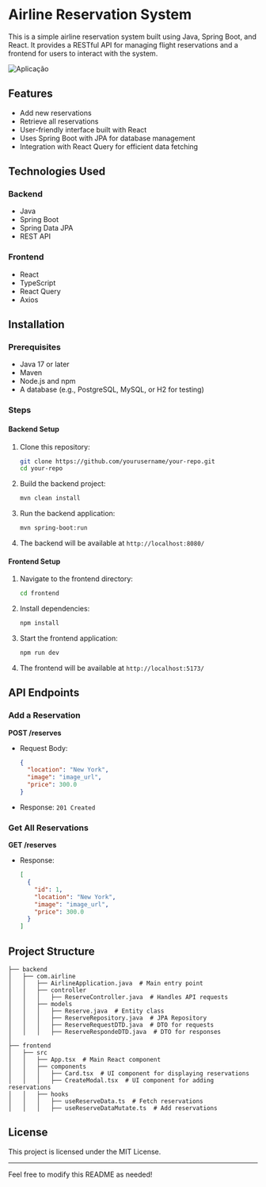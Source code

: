 # Airline Reservation System

This is a simple airline reservation system built using Java, Spring Boot, and React. It provides a RESTful API for managing flight reservations and a frontend for users to interact with the system.

![Aplicação](https://github.com/user-attachments/assets/3741301e-d781-4cae-abb7-a75b2dbc8f05)

## Features
- Add new reservations
- Retrieve all reservations
- User-friendly interface built with React
- Uses Spring Boot with JPA for database management
- Integration with React Query for efficient data fetching

## Technologies Used
### Backend
- Java
- Spring Boot
- Spring Data JPA
- REST API

### Frontend
- React
- TypeScript
- React Query
- Axios

## Installation

### Prerequisites
- Java 17 or later
- Maven
- Node.js and npm
- A database (e.g., PostgreSQL, MySQL, or H2 for testing)

### Steps
#### Backend Setup
1. Clone this repository:
   ```sh
   git clone https://github.com/yourusername/your-repo.git
   cd your-repo
   ```
2. Build the backend project:
   ```sh
   mvn clean install
   ```
3. Run the backend application:
   ```sh
   mvn spring-boot:run
   ```
4. The backend will be available at `http://localhost:8080/`

#### Frontend Setup
1. Navigate to the frontend directory:
   ```sh
   cd frontend
   ```
2. Install dependencies:
   ```sh
   npm install
   ```
3. Start the frontend application:
   ```sh
   npm run dev
   ```
4. The frontend will be available at `http://localhost:5173/`

## API Endpoints
### Add a Reservation
**POST /reserves**
- Request Body:
  ```json
  {
    "location": "New York",
    "image": "image_url",
    "price": 300.0
  }
  ```
- Response: `201 Created`

### Get All Reservations
**GET /reserves**
- Response:
  ```json
  [
    {
      "id": 1,
      "location": "New York",
      "image": "image_url",
      "price": 300.0
    }
  ]
  ```

## Project Structure
```
├── backend
│   ├── com.airline
│   │   ├── AirlineApplication.java  # Main entry point
│   │   ├── controller
│   │   │   ├── ReserveController.java  # Handles API requests
│   │   ├── models
│   │   │   ├── Reserve.java  # Entity class
│   │   │   ├── ReserveRepository.java  # JPA Repository
│   │   │   ├── ReserveRequestDTD.java  # DTO for requests
│   │   │   ├── ReserveRespondeDTD.java  # DTO for responses
│
├── frontend
│   ├── src
│   │   ├── App.tsx  # Main React component
│   │   ├── components
│   │   │   ├── Card.tsx  # UI component for displaying reservations
│   │   │   ├── CreateModal.tsx  # UI component for adding reservations
│   │   ├── hooks
│   │   │   ├── useReserveData.ts  # Fetch reservations
│   │   │   ├── useReserveDataMutate.ts  # Add reservations
```

## License
This project is licensed under the MIT License.

---

Feel free to modify this README as needed!

